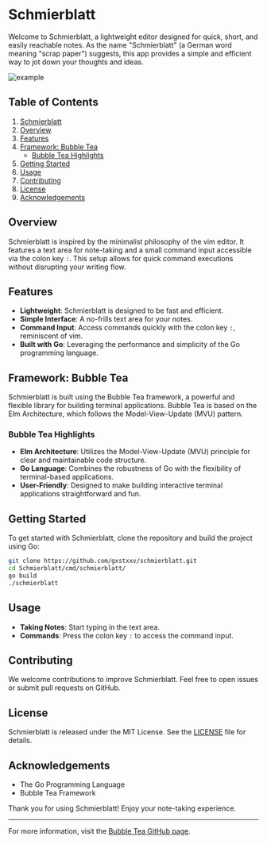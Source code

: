 # Schmierblatt
Welcome to Schmierblatt, a lightweight editor designed for quick, short, and easily reachable notes. As the name "Schmierblatt" (a German word meaning "scrap paper") suggests, this app provides a simple and efficient way to jot down your thoughts and ideas.

![example](https://github.com/gxstxxv/Schmierblatt/assets/144585373/4c6a5f35-2fa3-42c0-86da-6ed9a117b2f8)

## Table of Contents

1. [Schmierblatt](#schmierblatt)
2. [Overview](#overview)
3. [Features](#features)
4. [Framework: Bubble Tea](#framework-bubble-tea)
   - [Bubble Tea Highlights](#bubble-tea-highlights)
5. [Getting Started](#getting-started)
6. [Usage](#usage)
7. [Contributing](#contributing)
8. [License](#license)
9. [Acknowledgements](#acknowledgements)

## Overview

Schmierblatt is inspired by the minimalist philosophy of the vim editor. It features a text area for note-taking and a small command input accessible via the colon key `:`. This setup allows for quick command executions without disrupting your writing flow.

## Features

- **Lightweight**: Schmierblatt is designed to be fast and efficient.
- **Simple Interface**: A no-frills text area for your notes.
- **Command Input**: Access commands quickly with the colon key `:`, reminiscent of vim.
- **Built with Go**: Leveraging the performance and simplicity of the Go programming language.

## Framework: Bubble Tea

Schmierblatt is built using the Bubble Tea framework, a powerful and flexible library for building terminal applications. Bubble Tea is based on the Elm Architecture, which follows the Model-View-Update (MVU) pattern.

### Bubble Tea Highlights

- **Elm Architecture**: Utilizes the Model-View-Update (MVU) principle for clear and maintainable code structure.
- **Go Language**: Combines the robustness of Go with the flexibility of terminal-based applications.
- **User-Friendly**: Designed to make building interactive terminal applications straightforward and fun.

## Getting Started

To get started with Schmierblatt, clone the repository and build the project using Go:

```sh
git clone https://github.com/gxstxxv/schmierblatt.git
cd Schmierblatt/cmd/schmierblatt/
go build
./schmierblatt
```

## Usage

- **Taking Notes**: Start typing in the text area.
- **Commands**: Press the colon key `:` to access the command input.

## Contributing

We welcome contributions to improve Schmierblatt. Feel free to open issues or submit pull requests on GitHub.

## License

Schmierblatt is released under the MIT License. See the [LICENSE](https://github.com/gxstxxv/Schmierblatt/blob/main/LICENSE.md) file for details.

## Acknowledgements

- The Go Programming Language
- Bubble Tea Framework

Thank you for using Schmierblatt! Enjoy your note-taking experience.

---

For more information, visit the [Bubble Tea GitHub page](https://github.com/charmbracelet/bubbletea).
